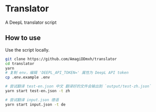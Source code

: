# Translator

A DeepL translator script

## How to use

Use the script locally.

```bash
git clone https://github.com/AmagiDDmxh/translator
cd translator
yarn
# 复制 env，编辑 'DEEPL_API_TOKEN=' 属性为 DeepL API token
cp .env.example .env

# 尝试翻译 test-en.json 中文 翻译好的文件会输出到 `output/test-zh.json`
yarn start test-en.json -t zh

# 尝试翻译 input.json 德语
yarn start input.json -t de
```
